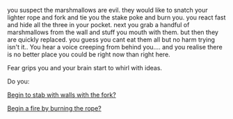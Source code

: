 you suspect the marshmallows are evil. 
they would like to snatch your lighter rope and fork and tie you the stake poke and burn you.
you react fast and hide all the three in your pocket. 
next you grab a handful of marshmallows from the wall and stuff you mouth with them.
but then they are quickly replaced. 
you guess you cant eat them all but no harm trying isn't it..
You hear a voice creeping from behind you....
and you realise there is no better place you could be right now than right here.

Fear grips you and your brain start to whirl with ideas.

Do you:

[Begin to stab with walls with the fork?](fork/fork-stab.md)

[Begin a fire by burning the rope?](rope/rope-burn.md)

